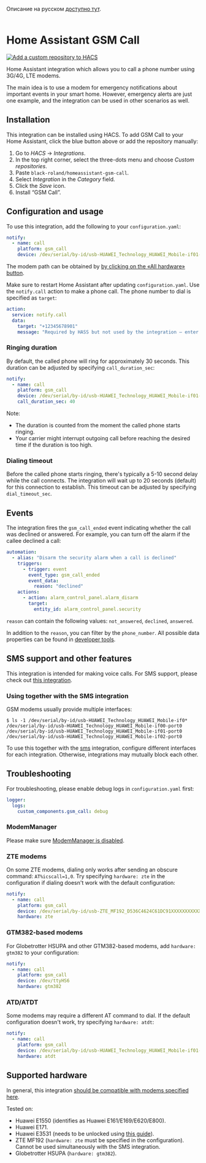 Описание на русском [доступно тут](./README.ru.md).
<br>
<br>

# Home Assistant GSM Call

[![Add a custom repository to HACS](https://my.home-assistant.io/badges/hacs_repository.svg)](https://my.home-assistant.io/redirect/hacs_repository/?owner=black-roland&repository=homeassistant-gsm-call&category=integration)

Home Assistant integration which allows you to call a phone number using 3G/4G, LTE modems.

The main idea is to use a modem for emergency notifications about important events in your smart home. However, emergency alerts are just one example, and the integration can be used in other scenarios as well.

## Installation

This integration can be installed using HACS. To add GSM Call to your Home Assistant, click the blue button above or add the repository manually:

1. Go to *HACS* → *Integrations*.
2. In the top right corner, select the three-dots menu and choose _Custom repositories_.
3. Paste `black-roland/homeassistant-gsm-call`.
4. Select _Integration_ in the _Category_ field.
5. Click the _Save_ icon.
6. Install “GSM Call”.

## Configuration and usage

To use this integration, add the following to your `configuration.yaml`:

```yaml
notify:
  - name: call
    platform: gsm_call
    device: /dev/serial/by-id/usb-HUAWEI_Technology_HUAWEI_Mobile-if01-port0 # modem device path
```

The modem path can be obtained by [by clicking on the «All hardware» button](https://my.home-assistant.io/redirect/hardware/).

Make sure to restart Home Assistant after updating `configuration.yaml`. Use the `notify.call` action to make a phone call. The phone number to dial is specified as `target`:

```yaml
action:
  service: notify.call
  data:
    target: "+12345678901"
    message: "Required by HASS but not used by the integration — enter any text here"
```

### Ringing duration

By default, the called phone will ring for approximately 30 seconds. This duration can be adjusted by specifying `call_duration_sec`:

```yaml
notify:
  - name: call
    platform: gsm_call
    device: /dev/serial/by-id/usb-HUAWEI_Technology_HUAWEI_Mobile-if01-port0
    call_duration_sec: 40
```

Note:
- The duration is counted from the moment the called phone starts ringing.
- Your carrier might interrupt outgoing call before reaching the desired time if the duration is too high.

### Dialing timeout

Before the called phone starts ringing, there's typically a 5-10 second delay while the call connects. The integration will wait up to 20 seconds (default) for this connection to establish. This timeout can be adjusted by specifying `dial_timeout_sec`.

## Events

The integration fires the `gsm_call_ended` event indicating whether the call was declined or answered. For example, you can turn off the alarm if the callee declined a call:

```yaml
automation:
  - alias: "Disarm the security alarm when a call is declined"
    triggers:
      - trigger: event
        event_type: gsm_call_ended
        event_data:
          reason: "declined"
    actions:
      - action: alarm_control_panel.alarm_disarm
        target:
          entity_id: alarm_control_panel.security
```

`reason` can contain the following values: `not_answered`, `declined`, `answered`.

In addition to the `reason`, you can filter by the `phone_number`. All possible data properties can be found in [developer tools](https://my.home-assistant.io/create-link/?redirect=developer_events).

## SMS support and other features

This integration is intended for making voice calls. For SMS support, please check out [this integration](https://www.home-assistant.io/integrations/sms/).

### Using together with the SMS integration

GSM modems usually provide multiple interfaces:

```shell
$ ls -1 /dev/serial/by-id/usb-HUAWEI_Technology_HUAWEI_Mobile-if0*
/dev/serial/by-id/usb-HUAWEI_Technology_HUAWEI_Mobile-if00-port0
/dev/serial/by-id/usb-HUAWEI_Technology_HUAWEI_Mobile-if01-port0
/dev/serial/by-id/usb-HUAWEI_Technology_HUAWEI_Mobile-if02-port0
```

To use this together with the [sms](https://www.home-assistant.io/integrations/sms/) integration, configure different interfaces for each integration. Otherwise, integrations may mutually block each other.

## Troubleshooting

For troubleshooting, please enable debug logs in `configuration.yaml` first:

```yaml
logger:
  logs:
    custom_components.gsm_call: debug
```

### ModemManager

Please make sure [ModemManager is disabled](https://askubuntu.com/questions/216114/how-can-i-remove-modem-manager-from-boot/612646).

### ZTE modems

On some ZTE modems, dialing only works after sending an obscure command: `AT%icscall=1,0`. Try specifying `hardware: zte` in the configuration if dialing doesn't work with the default configuration:

```yaml
notify:
  - name: call
    platform: gsm_call
    device: /dev/serial/by-id/usb-ZTE_MF192_D536C4624C61DC91XXXXXXXXXXXXXXXXXXXXXXXX-if00
    hardware: zte
```

### GTM382-based modems

For Globetrotter HSUPA and other GTM382-based modems, add `hardware: gtm382` to your configuration:

```yaml
notify:
  - name: call
    platform: gsm_call
    device: /dev/ttyHS6
    hardware: gtm382
```

### ATD/ATDT

Some modems may require a different AT command to dial. If the default configuration doesn't work, try specifying `hardware: atdt`:

```yaml
notify:
  - name: call
    platform: gsm_call
    device: /dev/serial/by-id/usb-HUAWEI_Technology_HUAWEI_Mobile-if01-port0
    hardware: atdt
```

## Supported hardware

In general, this integration [should be compatible with modems specified here](https://www.home-assistant.io/integrations/sms/#list-of-modems-known-to-work).

Tested on:
- Huawei E1550 (identifies as Huawei E161/E169/E620/E800).
- Huawei E171.
- Huawei E3531 (needs to be unlocked using [this guide](http://blog.asiantuntijakaveri.fi/2015/07/convert-huawei-e3372h-153-from.html)).
- ZTE MF192 (`hardware: zte` must be specified in the configuration). Cannot be used simultaneously with the SMS integration.
- Globetrotter HSUPA (`hardware: gtm382`).

